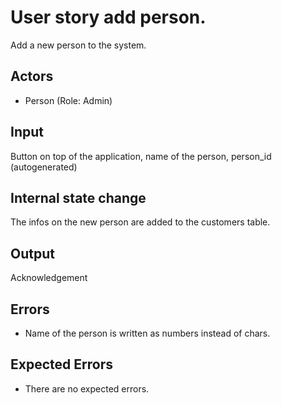 # User story add person.

Add a new person to the system.

## Actors

* Person (Role: Admin)

## Input

Button on top of the application, name of the person, person_id (autogenerated)

## Internal state change

The infos on the new person are added to the customers table.

## Output 

Acknowledgement

## Errors

* Name of the person is written as numbers instead of chars.

## Expected Errors

* There are no expected errors.
